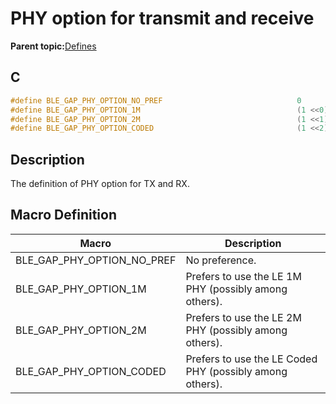 # PHY option for transmit and receive

**Parent topic:**[Defines](GUID-9781CD29-3C4B-41EE-8F98-355D2AA99482.md)

## C

```c
#define BLE_GAP_PHY_OPTION_NO_PREF                              0
#define BLE_GAP_PHY_OPTION_1M                                   (1 <<0)
#define BLE_GAP_PHY_OPTION_2M                                   (1 <<1)
#define BLE_GAP_PHY_OPTION_CODED                                (1 <<2)
```

## Description

The definition of PHY option for TX and RX.

## Macro Definition

|Macro|Description|
|-----|-----------|
|BLE\_GAP\_PHY\_OPTION\_NO\_PREF|No preference.|
|BLE\_GAP\_PHY\_OPTION\_1M|Prefers to use the LE 1M PHY \(possibly among others\).|
|BLE\_GAP\_PHY\_OPTION\_2M|Prefers to use the LE 2M PHY \(possibly among others\).|
|BLE\_GAP\_PHY\_OPTION\_CODED|Prefers to use the LE Coded PHY \(possibly among others\).|

